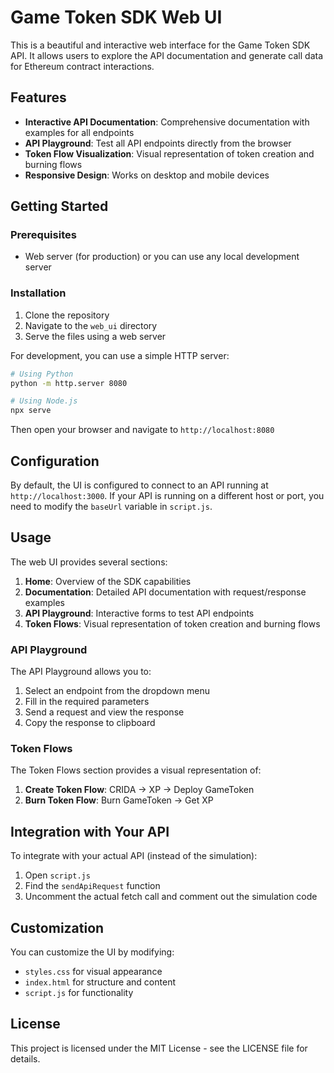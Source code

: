 # Game Token SDK Web UI

This is a beautiful and interactive web interface for the Game Token SDK API. It allows users to explore the API documentation and generate call data for Ethereum contract interactions.

## Features

- **Interactive API Documentation**: Comprehensive documentation with examples for all endpoints
- **API Playground**: Test all API endpoints directly from the browser
- **Token Flow Visualization**: Visual representation of token creation and burning flows
- **Responsive Design**: Works on desktop and mobile devices

## Getting Started

### Prerequisites

- Web server (for production) or you can use any local development server

### Installation

1. Clone the repository
2. Navigate to the `web_ui` directory
3. Serve the files using a web server

For development, you can use a simple HTTP server:

```bash
# Using Python
python -m http.server 8080

# Using Node.js
npx serve
```

Then open your browser and navigate to `http://localhost:8080`

## Configuration

By default, the UI is configured to connect to an API running at `http://localhost:3000`. If your API is running on a different host or port, you need to modify the `baseUrl` variable in `script.js`.

## Usage

The web UI provides several sections:

1. **Home**: Overview of the SDK capabilities
2. **Documentation**: Detailed API documentation with request/response examples
3. **API Playground**: Interactive forms to test API endpoints
4. **Token Flows**: Visual representation of token creation and burning flows

### API Playground

The API Playground allows you to:

1. Select an endpoint from the dropdown menu
2. Fill in the required parameters
3. Send a request and view the response
4. Copy the response to clipboard

### Token Flows

The Token Flows section provides a visual representation of:

1. **Create Token Flow**: CRIDA → XP → Deploy GameToken
2. **Burn Token Flow**: Burn GameToken → Get XP

## Integration with Your API

To integrate with your actual API (instead of the simulation):

1. Open `script.js`
2. Find the `sendApiRequest` function
3. Uncomment the actual fetch call and comment out the simulation code

## Customization

You can customize the UI by modifying:

- `styles.css` for visual appearance
- `index.html` for structure and content
- `script.js` for functionality

## License

This project is licensed under the MIT License - see the LICENSE file for details. 